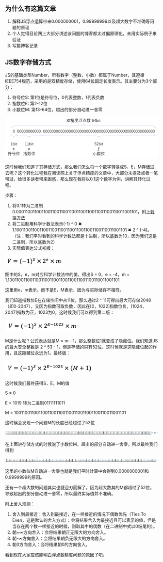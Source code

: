 ## 为什么有这篇文章
1. 解释JS浮点运算带来0.000000001，0.99999999以及超大数字不准确等问题的原理
2. 个人觉得目前网上大部分讲述该问题的博客都太过偏原理化，未用实际例子来验证
3. 写篇博客记录

## JS数字存储方式
JS的基础类型Number，所有数字（整数，小数）都属于Number，其遵循IEEE754规范，采用的是双精度存储，使用64位固定长度表示。其主要分为3个部分：
1. 符号位S: 第1位是符号位，0代表整数，1代表负数
2. 指数位E: 第2-12位
3. 小数位M: 第13-64位，超出的部分自动进一舍零
   
![ke](https://github.com/kejiacheng/blog/blob/master/imgs/js%E6%B5%AE%E7%82%B9%E7%B2%BE%E5%BA%A6/1.png)

这时候我们知道了其存储方式，那么我们怎么将一个数字转换成S，E，M存储进去呢？这个转化过程我在阅读网上关于浮点精度的文章中，大部分未提及或者一笔带过，给很多读者带来困惑，那么现在我将以0.1这个数字为例，讲解其转化过程。

步骤：
1. 将0.1转为二进制0.0001100110011001100110011001100110011001100110011001101，附上[转换方法](https://jingyan.baidu.com/article/597a0643614568312b5243c0.html)
2. 将二进制用科学计数法表示(-1) ^ 0 ✖ 1.100110011001100110011001100110011001100110011001101 ✖ 2 ^ (-4)。（注：我们平时看到的科学计数法都是十进制，所以底数为10，因为我们这是二进制，所以底数为2）
3. 实际值表达公式初版：
   
![ke](https://github.com/kejiacheng/blog/blob/master/imgs/js%E6%B5%AE%E7%82%B9%E7%B2%BE%E5%BA%A6/2.png)

图中的S，e，m对应科学计数法中的值，得出S = 0，e = -4，m = 1.100110011001100110011001100110011001100110011001101

这里用e，m表示，而不是E，M表示，因为与实际储存不相符。

我们知道指数位E在存储空间中占11位，那么通过2 ^ 11可得出最大可存储2048（即0-2047），又因为指数可取负数，因此在[0，1022]指数位负，[1024，2047]指数为正，1023为0。这时候我们可以得到第二版：

![ke](https://github.com/kejiacheng/blog/blob/master/imgs/js%E6%B5%AE%E7%82%B9%E7%B2%BE%E5%BA%A6/3.png)

M是什么呢？公式表达就是M = m - 1，那么整数位1就变成了隐藏位。我们知道JS的最大安全整数是 2 ^ 53 - 1，但是存储的只有52位，这时候就是这隐藏位起的作用，且这隐藏位永远为1。最终版：

![ke](https://github.com/kejiacheng/blog/blob/master/imgs/js%E6%B5%AE%E7%82%B9%E7%B2%BE%E5%BA%A6/4.png)

这时候我们最终获得S，E，M的值

S = 0

E = 1019 转为二进制01111111011

M = 100110011001100110011001100110011001100110011001101

这时候会发现一个问题M的长度已经超过了52位

![ke](https://github.com/kejiacheng/blog/blob/master/imgs/js%E6%B5%AE%E7%82%B9%E7%B2%BE%E5%BA%A6/5.png)

在上面讲存储方式的时候说了小数位M，超出的部分自动进一舍零，所以最终我们得到

![ke](https://github.com/kejiacheng/blog/blob/master/imgs/js%E6%B5%AE%E7%82%B9%E7%B2%BE%E5%BA%A6/6.png)

这里的小数位M自动进一舍零也就是我们平时计算中会得到0.0000000001和0.9999999的原因。

还有一个超大数的问题其实也就迎刃而解了，因为超大数其的M都超过了52位，导致超出的部分自动进一舍零，所以最终实际值并不准确。

附上舍入规则：

1. 舍入到最接近：舍入到最接近，在一样接近的情况下偶数优先（Ties To Even，这是默认的舍入方式）：会将结果舍入为最接近且可以表示的值，但是当存在两个数一样接近的时候，则取其中的偶数（在二进制中式以0结尾的）。
2. 朝+∞方向舍入：会将结果朝正无限大的方向舍入。
3. 朝-∞方向舍入：会将结果朝负无限大的方向舍入。
4. 朝0方向舍入：会将结果朝0的方向舍入。

看到现在大家应该能明白浮点数精度问题的原因了吧。